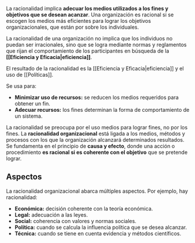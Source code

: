 La racionalidad implica **adecuar los medios utilizados a los fines y objetivos que se desean acanzar**. Una organización es racional si se escogen los medios más eficientes para lograr los objetivos organizacionales, que están por sobre los individuales.

La racionalidad de una organización no implica que los individuos no puedan ser irracionales, sino que se logra mediante normas y reglamentos que rijan el comportamiento de los participantes en búsqueda de la **[[Eficiencia y Eficacia|eficiencia]]**.

El resultado de la racionalidad es la [[Eficiencia y Eficacia|eficiencia]] y el uso de [[Políticas]].

Se usa para:
- **Minimizar uso de recursos:** se reducen los medios requeridos para obtener un fin.
- **Adecuar recursos:** los fines determinan la forma de comportamiento de un sistema.

La racionalidad se preocupa por el uso medios para lograr fines, no por los fines. La **racionalidad organizacional** está ligada a los medios, métodos y procesos con los que la organización alcanzará determinados resultados. Se fundamenta en el principio de **causa y efecto**, donde una acción o procedimiento **es racional si es coherente con el objetivo** que se pretende lograr.

## Aspectos

La racionalidad organizacional abarca múltiples aspectos. Por ejemplo, hay racionalidad:
- **Económica:** decisión coherente con la teoría económica.
- **Legal:** adecuación a las leyes.
- **Social:** coherencia con valores y normas sociales.
- **Política:** cuando se calcula la influencia política que se desea alcanzar.
- **Técnica:** cuando se tiene en cuenta evidencia y métodos científicos.